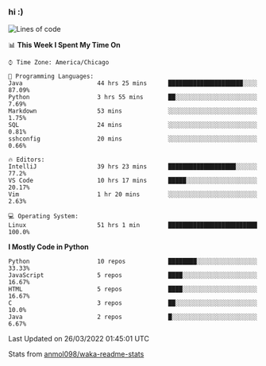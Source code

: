 ### hi :)

<!--START_SECTION:waka-->
![Lines of code](https://img.shields.io/badge/From%20Hello%20World%20I%27ve%20Written-481%20Thousand%20lines%20of%20code-blue)

📊 **This Week I Spent My Time On** 

```text
⌚︎ Time Zone: America/Chicago

💬 Programming Languages: 
Java                     44 hrs 25 mins      █████████████████████░░░░   87.09% 
Python                   3 hrs 55 mins       ██░░░░░░░░░░░░░░░░░░░░░░░   7.69% 
Markdown                 53 mins             ░░░░░░░░░░░░░░░░░░░░░░░░░   1.75% 
SQL                      24 mins             ░░░░░░░░░░░░░░░░░░░░░░░░░   0.81% 
sshconfig                20 mins             ░░░░░░░░░░░░░░░░░░░░░░░░░   0.66%

🔥 Editors: 
IntelliJ                 39 hrs 23 mins      ███████████████████░░░░░░   77.2% 
VS Code                  10 hrs 17 mins      █████░░░░░░░░░░░░░░░░░░░░   20.17% 
Vim                      1 hr 20 mins        ░░░░░░░░░░░░░░░░░░░░░░░░░   2.63%

💻 Operating System: 
Linux                    51 hrs 1 min        █████████████████████████   100.0%

```

**I Mostly Code in Python** 

```text
Python                   10 repos            ████████░░░░░░░░░░░░░░░░░   33.33% 
JavaScript               5 repos             ████░░░░░░░░░░░░░░░░░░░░░   16.67% 
HTML                     5 repos             ████░░░░░░░░░░░░░░░░░░░░░   16.67% 
C                        3 repos             ██░░░░░░░░░░░░░░░░░░░░░░░   10.0% 
Java                     2 repos             █░░░░░░░░░░░░░░░░░░░░░░░░   6.67%

```



 Last Updated on 26/03/2022 01:45:01 UTC
<!--END_SECTION:waka-->

Stats from [anmol098/waka-readme-stats](https://github.com/anmol098/waka-readme-stats)